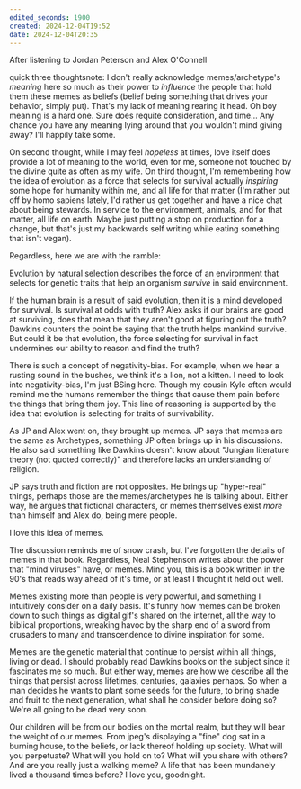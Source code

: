```yaml
---
edited_seconds: 1900
created: 2024-12-04T19:52
date: 2024-12-04T20:35
---
```

After listening to Jordan Peterson and Alex O'Connell

quick three thoughtsnote: I don't really acknowledge memes/archetype's *meaning* here so much as their power to *influence* the people that hold them these memes as beliefs (belief being something that drives your behavior, simply put). That's my lack of meaning rearing it head. Oh boy meaning is a hard one. Sure does requite consideration, and time... Any chance you have any meaning lying around that you wouldn't mind giving away? I'll happily take some. 

On second thought, while I may feel *hopeless* at times, love itself does provide a lot of meaning to the world, even for me, someone not touched by the divine quite as often as my wife. On third thought, I'm remembering how the idea of evolution as a force that selects for survival actually *inspiring* some hope for humanity within me, and all life for that matter (I'm rather put off by homo sapiens lately, I'd rather us get together and have a nice chat about being stewards. In service to the environment, animals, and for that matter, all life on earth. Maybe just putting a stop on production for a change, but that's just my backwards self writing while eating something that isn't vegan).

Regardless, here we are with the ramble:

Evolution by natural selection describes the force of an environment that selects for genetic traits that help an organism *survive* in said environment.

If the human brain is a result of said evolution, then it is a mind developed for survival. Is survival at odds with truth? Alex asks if our brains are good at surviving, does that mean that they aren't good at figuring out the truth? Dawkins counters the point be saying that the truth helps mankind survive. But could it be that evolution, the force selecting for survival in fact undermines our ability to reason and find the truth?

There is such a concept of negativity-bias. For example, when we hear a rusting sound in the bushes, we think it's a lion, not a kitten. I need to look into negativity-bias, I'm just BSing here. Though my cousin Kyle often would remind me the humans remember the things that cause them pain before the things that bring them joy. This line of reasoning is supported by the idea that evolution is selecting for traits of survivability.

As JP and Alex went on, they brought up memes. JP says that memes are the same as Archetypes, something JP often brings up in his discussions. He also said something like Dawkins doesn't know about "Jungian literature theory (not quoted correctly)" and therefore lacks an understanding of religion.

JP says truth and fiction are not opposites. He brings up "hyper-real" things, perhaps those are the memes/archetypes he is talking about. Either way, he argues that fictional characters, or memes themselves exist *more* than himself and Alex do, being mere people. 

I love this idea of memes. 

The discussion reminds me of snow crash, but I've forgotten the details of memes in that book. Regardless, Neal Stephenson writes about the power that "mind viruses" have, or memes. Mind you, this is a book written in the 90's that reads way ahead of it's time, or at least I thought it held out well. 

Memes existing more than people is very powerful, and something I intuitively consider on a daily basis. It's funny how memes can be broken down to such things as digital gif's shared on the internet, all the way to biblical proportions, wreaking havoc by the sharp end of a sword from crusaders to many and transcendence to divine inspiration for some.

Memes are the genetic material that continue to persist within all things, living or dead. I should probably read Dawkins books on the subject since it fascinates me so much. But either way, memes are how we describe all the things that persist across lifetimes, centuries, galaxies perhaps. So when a man decides he wants to plant some seeds for the future, to bring shade and fruit to the next generation, what shall he consider before doing so? We're all going to be dead very soon. 

Our children will be from our bodies on the mortal realm, but they will bear the weight of our memes. From jpeg's displaying a "fine" dog sat in a burning house, to the beliefs, or lack thereof holding up society. What will you perpetuate? What will you hold on to? What will you share with others? And are you really just a walking meme? A life that has been mundanely lived a thousand times before? I love you, goodnight.












